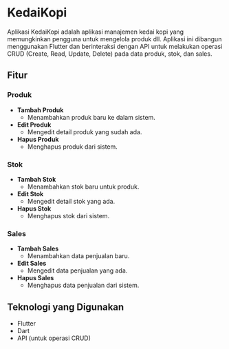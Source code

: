 # KedaiKopi

Aplikasi KedaiKopi adalah aplikasi manajemen kedai kopi yang memungkinkan pengguna untuk mengelola produk dll. Aplikasi ini dibangun menggunakan Flutter dan berinteraksi dengan API untuk melakukan operasi CRUD (Create, Read, Update, Delete) pada data produk, stok, dan sales.

## Fitur

### Produk
- **Tambah Produk**
  - Menambahkan produk baru ke dalam sistem.
- **Edit Produk**
  - Mengedit detail produk yang sudah ada.
- **Hapus Produk**
  - Menghapus produk dari sistem.

### Stok
- **Tambah Stok**
  - Menambahkan stok baru untuk produk.
- **Edit Stok**
  - Mengedit detail stok yang ada.
- **Hapus Stok**
  - Menghapus stok dari sistem.

### Sales
- **Tambah Sales**
  - Menambahkan data penjualan baru.
- **Edit Sales**
  - Mengedit data penjualan yang ada.
- **Hapus Sales**
  - Menghapus data penjualan dari sistem.

## Teknologi yang Digunakan

- Flutter
- Dart
- API (untuk operasi CRUD)

